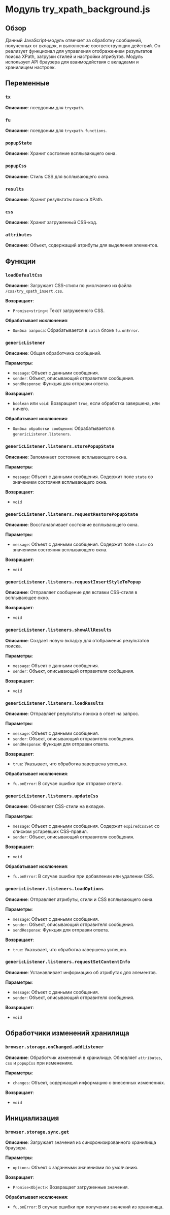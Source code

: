 # Модуль try_xpath_background.js

## Обзор

Данный JavaScript-модуль отвечает за обработку сообщений, полученных от вкладок, и выполнение соответствующих действий. Он реализует функционал для управления отображением результатов поиска XPath, загрузки стилей и настройки атрибутов. Модуль использует API браузера для взаимодействия с вкладками и хранилищем настроек.

## Переменные

### `tx`

**Описание**: псевдоним для `tryxpath`.

### `fu`

**Описание**: псевдоним для `tryxpath.functions`.

### `popupState`

**Описание**: Хранит состояние всплывающего окна.

### `popupCss`

**Описание**: Стиль CSS для всплывающего окна.

### `results`

**Описание**: Хранит результаты поиска XPath.

### `css`

**Описание**:  Хранит загруженный CSS-код.

### `attributes`

**Описание**: Объект, содержащий атрибуты для выделения элементов.


## Функции

### `loadDefaultCss`

**Описание**: Загружает CSS-стили по умолчанию из файла `/css/try_xpath_insert.css`.

**Возвращает**:
- `Promise<string>`:  Текст загруженного CSS.

**Обрабатывает исключения**:
- `Ошибка запроса`: Обрабатывается в `catch` блоке `fu.onError`.


### `genericListener`

**Описание**: Общая обработчика сообщений.

**Параметры**:
- `message`: Объект с данными сообщения.
- `sender`: Объект, описывающий отправителя сообщения.
- `sendResponse`: Функция для отправки ответа.

**Возвращает**:
- `boolean` или `void`:  Возвращает `true`, если обработка завершена, или ничего.


**Обрабатывает исключения**:
- `Ошибка обработки сообщения`: Обрабатывается в `genericListener.listeners`.


### `genericListener.listeners.storePopupState`

**Описание**: Запоминает состояние всплывающего окна.

**Параметры**:
- `message`: Объект с данными сообщения. Содержит поле `state` со значением состояния всплывающего окна.

**Возвращает**:
- `void`


### `genericListener.listeners.requestRestorePopupState`

**Описание**: Восстанавливает состояние всплывающего окна.

**Параметры**:
- `message`: Объект с данными сообщения. Содержит поле `state` со значением состояния всплывающего окна.

**Возвращает**:
- `void`

### `genericListener.listeners.requestInsertStyleToPopup`

**Описание**: Отправляет сообщение для вставки CSS-стиля в всплывающее окно.

**Возвращает**:
- `void`


### `genericListener.listeners.showAllResults`

**Описание**: Создает новую вкладку для отображения результатов поиска.

**Параметры**:
- `message`: Объект с данными сообщения.
- `sender`: Объект, описывающий отправителя сообщения.

**Возвращает**:
- `void`


### `genericListener.listeners.loadResults`

**Описание**: Отправляет результаты поиска в ответ на запрос.

**Параметры**:
- `message`: Объект с данными сообщения.
- `sender`: Объект, описывающий отправителя сообщения.
- `sendResponse`: Функция для отправки ответа.

**Возвращает**:
- `true`: Указывает, что обработка завершена успешно.

**Обрабатывает исключения**:
- `fu.onError`: В случае ошибки при отправке ответа.


### `genericListener.listeners.updateCss`

**Описание**: Обновляет CSS-стили на вкладке.

**Параметры**:
- `message`: Объект с данными сообщения. Содержит `expiredCssSet` со списком устаревших CSS-правил.
- `sender`: Объект, описывающий отправителя сообщения.

**Возвращает**:
- `void`

**Обрабатывает исключения**:
- `fu.onError`: В случае ошибки при добавлении или удалении CSS.


### `genericListener.listeners.loadOptions`

**Описание**: Отправляет атрибуты, стили и CSS всплывающего окна.

**Параметры**:
- `message`: Объект с данными сообщения.
- `sender`: Объект, описывающий отправителя сообщения.
- `sendResponse`: Функция для отправки ответа.

**Возвращает**:
- `true`: Указывает, что обработка завершена успешно.


### `genericListener.listeners.requestSetContentInfo`

**Описание**: Устанавливает информацию об атрибутах для элементов.

**Параметры**:
- `message`: Объект с данными сообщения.
- `sender`: Объект, описывающий отправителя сообщения.

**Возвращает**:
- `void`


## Обработчики изменений хранилища

### `browser.storage.onChanged.addListener`

**Описание**: Обработчик изменений в хранилище. Обновляет `attributes`, `css` и `popupCss` при изменениях.

**Параметры**:
- `changes`: Объект, содержащий информацию о внесенных изменениях.

**Возвращает**:
- `void`


## Инициализация

### `browser.storage.sync.get`

**Описание**: Загружает значения из синхронизированного хранилища браузера.

**Параметры**:
- `options`: Объект с заданными значениями по умолчанию.

**Возвращает**:
- `Promise<Object>`:  Возвращает загруженные значения.

**Обрабатывает исключения**:
- `fu.onError`: В случае ошибки при получении значений из хранилища.